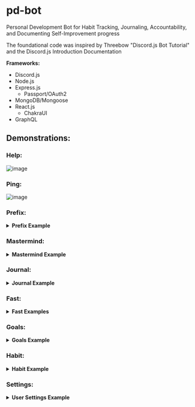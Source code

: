 # pd-bot
Personal Development Bot for Habit Tracking, Journaling, Accountability, and Documenting Self-Improvement progress

The foundational code was inspired by Threebow "Discord.js Bot Tutorial" and the Discord.js Introduction Documentation

**Frameworks:**
- Discord.js
- Node.js
- Express.js
  - Passport/OAuth2
- MongoDB/Mongoose
- React.js
  - ChakraUI
- GraphQL

## __Demonstrations:__

### Help:
  
![image](https://user-images.githubusercontent.com/50083088/90643983-37129c80-e202-11ea-9287-1247907faf77.png)


### Ping:
  
![image](https://user-images.githubusercontent.com/50083088/90644085-56a9c500-e202-11ea-9a16-e13ba17bca2a.png)


### Prefix:
<details>
  <summary><b>Prefix Example</b></summary>
  
- **Prefix Show:**

![image](https://user-images.githubusercontent.com/50083088/90681254-1d3c7e00-e231-11ea-94b7-84f66518bc3b.png)

- **Prefix Change:**

![image](https://user-images.githubusercontent.com/50083088/90644096-58738880-e202-11ea-8f03-9feebfa0edff.png)

</details>

### Mastermind:

<details>
   <summary><b>Mastermind Example</b></summary>
  
- **Help:**

![image](https://user-images.githubusercontent.com/50083088/90644306-940e5280-e202-11ea-84c3-5dd148c13ee1.png)

- **Template:**

![image](https://user-images.githubusercontent.com/50083088/90793563-deaece00-e2d9-11ea-8c39-0bdc52f827dd.png)

![image](https://user-images.githubusercontent.com/50083088/90793564-df476480-e2d9-11ea-8f5d-aba03f690641.png)

![image](https://user-images.githubusercontent.com/50083088/90793573-e2daeb80-e2d9-11ea-935f-6f821ad62eeb.png)

</details>

### Journal:

<details>
   <summary><b>Journal Example</b></summary>
  
- **Help:**

![image](https://user-images.githubusercontent.com/50083088/90644315-95d81600-e202-11ea-93ee-11cae74638a5.png)

#### Template:

- **Daily Journal Template:**
  
![image](https://user-images.githubusercontent.com/50083088/90793884-1c135b80-e2da-11ea-8be9-6d8b11f1738e.png)

![image](https://user-images.githubusercontent.com/50083088/90796169-f63b8600-e2dc-11ea-8870-77ce0a32b033.png)
  
- **Weekly Journal Template:**

![image](https://user-images.githubusercontent.com/50083088/90793970-39482a00-e2da-11ea-930c-6bec8378c220.png)

![image](https://user-images.githubusercontent.com/50083088/90796170-f63b8600-e2dc-11ea-822e-8a3e5ddf122f.png)

</details>

### Fast:

<details>
   <summary><b>Fast Examples</b></summary>
  
- **Help:**

![image](https://user-images.githubusercontent.com/50083088/90681152-f2eac080-e230-11ea-93bf-333cd5afd076.png)


- **Start:**

![image](https://user-images.githubusercontent.com/50083088/90681095-d8184c00-e230-11ea-8c7a-126a765808c8.png)


- **End + Post:**

<details>
   <summary>End + Post Examples</summary>
  
  - **Help (End + Post):**
  
![image](https://user-images.githubusercontent.com/50083088/90792307-511eae80-e2d8-11ea-9a94-638587fdf29c.png)
  
![image](https://user-images.githubusercontent.com/50083088/90792312-51b74500-e2d8-11ea-89a3-2936a499925f.png)
  
  - **End:**
  
  <details>
   <summary><b>End Fast</b></summary>
  
![image](https://user-images.githubusercontent.com/50083088/90652099-c3758d00-e20b-11ea-846e-7ab0b3eddf37.png)

![image](https://user-images.githubusercontent.com/50083088/90652149-d0927c00-e20b-11ea-9e83-2e0fc25f4a42.png)

![image](https://user-images.githubusercontent.com/50083088/90652128-cb353180-e20b-11ea-9e4b-83f4959eef08.png)

![image](https://user-images.githubusercontent.com/50083088/90652171-d8522080-e20b-11ea-8e88-a60d84c0ed48.png)

![image](https://user-images.githubusercontent.com/50083088/90652218-db4d1100-e20b-11ea-94f5-92b7973131cd.png)

![image](https://user-images.githubusercontent.com/50083088/90652227-dbe5a780-e20b-11ea-8207-9205f6c2bb9a.png)

</details>

  - **Post:**
  
 <details>
  <summary><b>Post Fast to Specific Server/Channel</b></summary>
  
![image](https://user-images.githubusercontent.com/50083088/90652239-dc7e3e00-e20b-11ea-8e4b-11542f813e85.png)
  
![image](https://user-images.githubusercontent.com/50083088/90652253-dd16d480-e20b-11ea-8f42-b243f02c7177.png)

![image](https://user-images.githubusercontent.com/50083088/90682531-17479c80-e233-11ea-8124-17305f5715e2.png)

![image](https://user-images.githubusercontent.com/50083088/90682402-e6fffe00-e232-11ea-8f1d-95e224e6729f.png)

![image](https://user-images.githubusercontent.com/50083088/90682405-e7989480-e232-11ea-9d0d-98637585163a.png)

![image](https://user-images.githubusercontent.com/50083088/90682409-e8312b00-e232-11ea-8acc-28e64ee86b7f.png)

  </details>

</details>

- **See:**

<details>
   <summary>See/Show Fast(s)</summary>
  
  - **Help:**
  
![image](https://user-images.githubusercontent.com/50083088/90689692-73fc8480-e23e-11ea-82e6-079548daab5b.png)

  - **See Number:**
  
![image](https://user-images.githubusercontent.com/50083088/90791311-09e3ee00-e2d7-11ea-83ec-63e5a1880c27.png)
  
  - **See Recent:**
  
![image](https://user-images.githubusercontent.com/50083088/90689569-47486d00-e23e-11ea-87de-048889704a39.png)

  - **See #:**

![image](https://user-images.githubusercontent.com/50083088/90689571-47486d00-e23e-11ea-96af-ad63d3452f51.png)

  - **See Past #:**

![image](https://user-images.githubusercontent.com/50083088/90689576-47e10380-e23e-11ea-972e-732b0d16247c.png)

  - **See # Past #:**

![image](https://user-images.githubusercontent.com/50083088/90689565-46174000-e23e-11ea-89d3-f1d5f6f1923e.png)

![image](https://user-images.githubusercontent.com/50083088/90689580-48799a00-e23e-11ea-8dbb-8a2ba1d26183.png)

</details>

- **Edit:**

<details>
   <summary>Edit Fast</summary>
  
  - **Help:**

![image](https://user-images.githubusercontent.com/50083088/90792115-11f05d80-e2d8-11ea-8a48-d6e15d800782.png)
  
  - **Sample Edit - Reflection:**

![image](https://user-images.githubusercontent.com/50083088/90697745-115eb500-e24d-11ea-975a-cac2038a3da8.png)

![image](https://user-images.githubusercontent.com/50083088/90697746-128fe200-e24d-11ea-8db3-1ffdf440aa3a.png)

![image](https://user-images.githubusercontent.com/50083088/90697748-13287880-e24d-11ea-8cc7-cdebcaafa2fe.png)

![image](https://user-images.githubusercontent.com/50083088/90697749-13287880-e24d-11ea-8f24-f7b84554ed94.png)

![image](https://user-images.githubusercontent.com/50083088/90697750-13c10f00-e24d-11ea-90e7-315584c13a02.png)

</details>

- **Delete:**

<details>
   <summary>Delete Fast(s)</summary>
  
  - **Help:**
  
![image](https://user-images.githubusercontent.com/50083088/90792006-ed948100-e2d7-11ea-9276-9b9f055493a8.png)

  - **Delete Recent:**
  
![image](https://user-images.githubusercontent.com/50083088/90705578-470d9900-e261-11ea-9c85-9ca602c36d3d.png)
  
![image](https://user-images.githubusercontent.com/50083088/90705572-4412a880-e261-11ea-926b-dce49f3932ea.png)

  - **Delete #:**
  
![image](https://user-images.githubusercontent.com/50083088/90706106-6e189a80-e262-11ea-844f-5c938050d1e2.png)

![image](https://user-images.githubusercontent.com/50083088/90706101-6b1daa00-e262-11ea-8538-5fe7e2662053.png)  
  
  - **Delete Past #:**
  
![image](https://user-images.githubusercontent.com/50083088/90706280-cc457d80-e262-11ea-98ba-28c773539ea8.png)

![image](https://user-images.githubusercontent.com/50083088/90706341-ec753c80-e262-11ea-8430-64dd3d3e837d.png)

  - **Delete # Past #:**
  
![image](https://user-images.githubusercontent.com/50083088/90791826-b1612080-e2d7-11ea-8eb5-ceab5a50f048.png)
  
![image](https://user-images.githubusercontent.com/50083088/90791831-b45c1100-e2d7-11ea-89b9-ea198900dc31.png)

![image](https://user-images.githubusercontent.com/50083088/90791845-b8882e80-e2d7-11ea-9a07-6832aab64512.png)

![image](https://user-images.githubusercontent.com/50083088/90791847-b920c500-e2d7-11ea-932b-07aa1f695c70.png)

  - **Delete Many #, #, #:**
  
![image](https://user-images.githubusercontent.com/50083088/90704756-5be92d00-e25f-11ea-85c7-e458821ce1e8.png)

    - Notice the different Fast at the same index:
    
![image](https://user-images.githubusercontent.com/50083088/90704757-5c81c380-e25f-11ea-84de-5532c55f197c.png)

![image](https://user-images.githubusercontent.com/50083088/90704760-5c81c380-e25f-11ea-842d-eaf37d6dfb3a.png)

![image](https://user-images.githubusercontent.com/50083088/90704762-5d1a5a00-e25f-11ea-8504-2135544b9fb6.png)

</details>

</details>

### Goals:

<details>
   <summary><b>Goals Example</b></summary>
  
  - **Help:**
  
  ![image](https://user-images.githubusercontent.com/50083088/90792591-a6f35680-e2d8-11ea-95fd-463b5914bb29.png)
  
  </details>

### Habit:

<details>
   <summary><b>Habit Example</b></summary>
  
![image](https://user-images.githubusercontent.com/50083088/90792730-d609c800-e2d8-11ea-930e-965fb52422d1.png)

</details>

### Settings:

<details>
   <summary><b>User Settings Example</b></summary>
  
![image](https://user-images.githubusercontent.com/50083088/90792733-d6a25e80-e2d8-11ea-8a81-eb79766c037d.png)

</details>
